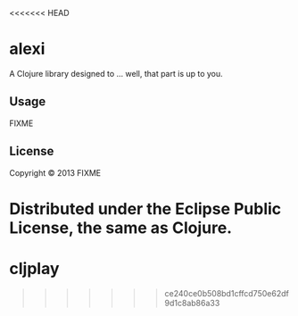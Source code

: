<<<<<<< HEAD
# alexi

A Clojure library designed to ... well, that part is up to you.

## Usage

FIXME

## License

Copyright © 2013 FIXME

Distributed under the Eclipse Public License, the same as Clojure.
=======
cljplay
=======
>>>>>>> ce240ce0b508bd1cffcd750e62df9d1c8ab86a33
